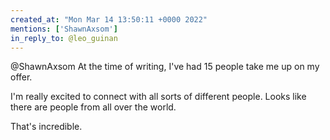 ```yaml
---
created_at: "Mon Mar 14 13:50:11 +0000 2022"
mentions: ['ShawnAxsom']
in_reply_to: @leo_guinan
---
```


@ShawnAxsom At the time of writing, I've had 15 people take me up on my offer. 

I'm really excited to connect with all sorts of different people. Looks like there are people from all over the world.

That's incredible.